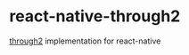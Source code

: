 # react-native-through2

[through2](https://github.com/rvagg/through2) implementation for react-native

